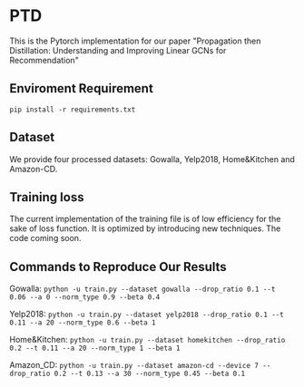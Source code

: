 # PTD
This is the Pytorch implementation for our paper "Propagation then Distillation: Understanding and Improving Linear GCNs for Recommendation"

## Enviroment Requirement
`pip install -r requirements.txt`

## Dataset
We provide four processed datasets: Gowalla, Yelp2018, Home&Kitchen and Amazon-CD.

## Training loss
The current implementation of the training file is of low efficiency for the sake of loss function. It is optimized by introducing new techniques. 
The code coming soon.

## Commands to Reproduce Our Results
Gowalla:
`python -u train.py --dataset gowalla --drop_ratio 0.1 --t 0.06 --a 0 --norm_type 0.9 --beta 0.4`

Yelp2018:
`python -u train.py --dataset yelp2018 --drop_ratio 0.1 --t 0.11 --a 20 --norm_type 0.6 --beta 1`

Home&Kitchen:
`python -u train.py --dataset homekitchen --drop_ratio 0.2 --t 0.11 --a 20 --norm_type 1 --beta 1`

Amazon_CD:
`python -u train.py --dataset amazon-cd --device 7 --drop_ratio 0.2 --t 0.13 --a 30 --norm_type 0.45 --beta 0.1`

